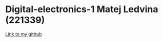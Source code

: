 # Digital-electronics-1 Matej Ledvina (221339)
[Link to my github](https://github.com/Ledvuk/Digital-electronics-1/)
